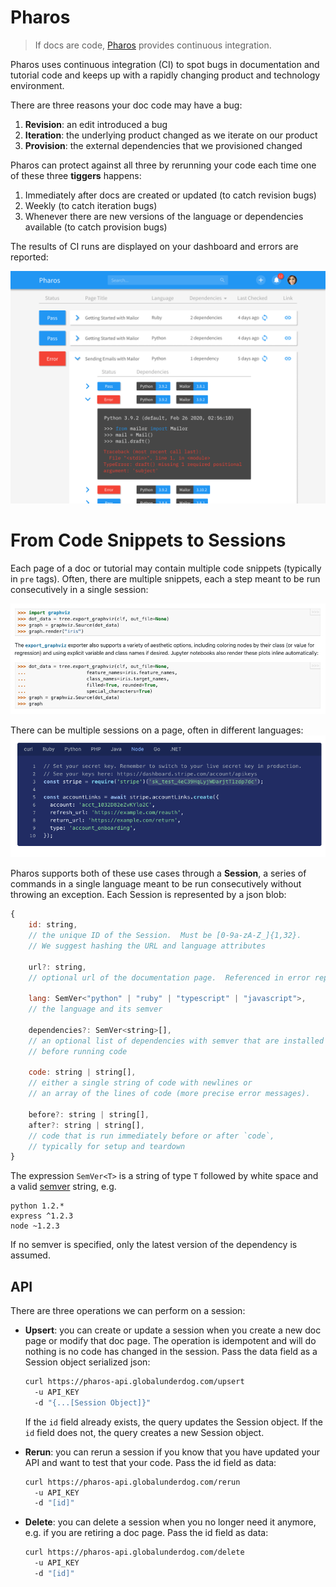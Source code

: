 # Pharos

> If docs are code, [Pharos](https://tutorialhub.globalunderdog.com/) provides continuous integration.

Pharos uses continuous integration (CI) to spot bugs in documentation and tutorial code and keeps up with a rapidly changing product and technology environment.

There are three reasons your doc code may have a bug:

1. **Revision**: an edit introduced a bug
2. **Iteration**: the underlying product changed as we iterate on our product
3. **Provision**: the external dependencies that we provisioned changed

Pharos can protect against all three by rerunning your code each time one of these three **tiggers** happens:

1. Immediately after docs are created or updated (to catch revision bugs)
2. Weekly (to catch iteration bugs)
3. Whenever there are new versions of the language or dependencies available (to catch provision bugs)

The results of CI runs are displayed on your dashboard and errors are reported:

![Dashboard](dashboard.png)

# From Code Snippets to Sessions

Each page of a doc or tutorial may contain multiple code snippets (typically in `pre` tags). Often, there are multiple snippets, each a step meant to be run consecutively in a single session:

![Multiple Steps](steps.png)

There can be multiple sessions on a page, often in different languages:
![Multiple Languages](languages.png)

Pharos supports both of these use cases through a **Session**, a series of commands in a single language meant to be run consecutively without throwing an exception. Each Session is represented by a json blob:

```javascript
{
    id: string,
    // the unique ID of the Session.  Must be [0-9a-zA-Z_]{1,32}.
    // We suggest hashing the URL and language attributes

    url?: string,
    // optional url of the documentation page.  Referenced in error reporting.

    lang: SemVer<"python" | "ruby" | "typescript" | "javascript">,
    // the language and its semver

    dependencies?: SemVer<string>[],
    // an optional list of dependencies with semver that are installed
    // before running code

    code: string | string[],
    // either a single string of code with newlines or
    // an array of the lines of code (more precise error messages).

    before?: string | string[],
    after?: string | string[],
    // code that is run immediately before or after `code`,
    // typically for setup and teardown
}
```

The expression `SemVer<T>` is a string of type `T` followed by white space and a valid [semver](https://semver.org/) string, e.g.

```
python 1.2.*
express ^1.2.3
node ~1.2.3
```

If no semver is specified, only the latest version of the dependency is assumed.

## API

There are three operations we can perform on a session:

- **Upsert**: you can create or update a session when you create a new doc page or modify that doc page. The operation is idempotent and will do nothing is no code has changed in the session. Pass the data field as a Session object serialized json:

  ```bash
  curl https://pharos-api.globalunderdog.com/upsert
    -u API_KEY
    -d "{...[Session Object]}"
  ```

  If the `id` field already exists, the query updates the Session object. If the `id` field does not, the query creates a new Session object.

- **Rerun**: you can rerun a session if you know that you have updated your API and want to test that your code. Pass the id field as data:

  ```bash
  curl https://pharos-api.globalunderdog.com/rerun
    -u API_KEY
    -d "[id]"
  ```

- **Delete**: you can delete a session when you no longer need it anymore, e.g. if you are retiring a doc page. Pass the id field as data:
  ```bash
  curl https://pharos-api.globalunderdog.com/delete
    -u API_KEY
    -d "[id]"
  ```
